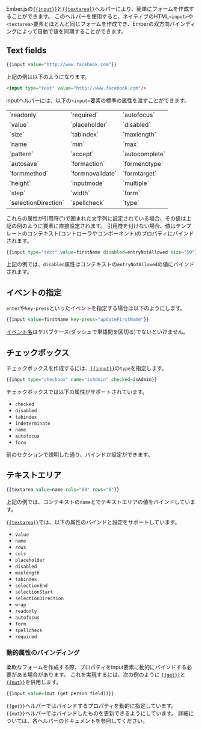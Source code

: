 <!--
The [`{{input}}`](https://www.emberjs.com/api/ember/release/classes/Ember.Templates.helpers/methods/if?anchor=input)
and [`{{textarea}}`](https://www.emberjs.com/api/ember/release/classes/Ember.Templates.helpers/methods/if?anchor=textarea)
helpers in Ember.js are the easiest way to create common form controls.
Using these helpers, you can create form controls that are almost identical to the native HTML `<input>` or `<textarea>` elements, but are aware of Ember's two-way bindings and can automatically update.
-->

Ember.jsの[`{{input}}`](https://www.emberjs.com/api/ember/release/classes/Ember.Templates.helpers/methods/if?anchor=input)と[`{{textarea}}`](https://www.emberjs.com/api/ember/release/classes/Ember.Templates.helpers/methods/if?anchor=textarea)ヘルパーにより、簡単にフォームを作成することができます。
このヘルパーを使用すると、ネイティブのHTML`<input>`や`<textarea>`要素とほとんど同じフォームを作成でき、Emberの双方向バインディングによって自動で値を同期することができます。

## Text fields

```handlebars
{{input value="http://www.facebook.com"}}
```

<!--
Will become:
-->

上記の例は以下のようになります。

```html
<input type="text" value="http://www.facebook.com"/>
```

<!--
You can pass the following standard `<input>` attributes within the input
helper:
-->

inputヘルパーには、以下の`<input>`要素の標準の属性を渡すことができます。

<table>
  <tr><td>`readonly`</td><td>`required`</td><td>`autofocus`</td></tr>
  <tr><td>`value`</td><td>`placeholder`</td><td>`disabled`</td></tr>
  <tr><td>`size`</td><td>`tabindex`</td><td>`maxlength`</td></tr>
  <tr><td>`name`</td><td>`min`</td><td>`max`</td></tr>
  <tr><td>`pattern`</td><td>`accept`</td><td>`autocomplete`</td></tr>
  <tr><td>`autosave`</td><td>`formaction`</td><td>`formenctype`</td></tr>
  <tr><td>`formmethod`</td><td>`formnovalidate`</td><td>`formtarget`</td></tr>
  <tr><td>`height`</td><td>`inputmode`</td><td>`multiple`</td></tr>
  <tr><td>`step`</td><td>`width`</td><td>`form`</td></tr>
  <tr><td>`selectionDirection`</td><td>`spellcheck`</td><td>`type`</td></tr>
</table>

<!--
If these attributes are set to a quoted string, their values will be set
directly on the element, as in the previous example. However, when left
unquoted, these values will be bound to a property on the template's current
rendering context. For example:
-->

これらの属性が引用符(")で囲まれた文字列に設定されている場合、その値は上記の例のように要素に直接設定されます。
引用符を付けない場合、値はテンプレートのコンテキスト(コントローラやコンポーネント)のプロパティにバインドされます。

```handlebars
{{input type="text" value=firstName disabled=entryNotAllowed size="50"}}
```

<!--
Will bind the `disabled` attribute to the value of `entryNotAllowed` in the
current context.
-->

上記の例では、`disabled`属性はコンテキストの`entryNotAllowed`の値にバインドされます。

<!--
## Actions
-->

## イベントの指定

<!--
To dispatch an action on specific events, such as `enter` or `key-press`, use the following
-->

`enter`や`key-press`といったイベントを指定する場合は以下のようにします。


```handlebars
{{input value=firstName key-press="updateFirstName"}}
```

<!--
[Event Names](https://www.emberjs.com/api/ember/release/classes/Component) must be dasherized.
-->

[イベント名](https://www.emberjs.com/api/ember/release/classes/Component)はケバブケース(ダッシュで単語間を区切る)でないといけません。

<!--
## Checkboxes
-->

## チェックボックス

<!--
You can also use the
[`{{input}}`](https://www.emberjs.com/api/ember/release/classes/Ember.Templates.helpers/methods/if?anchor=input)
helper to create a checkbox by setting its `type`:
-->

チェックボックスを作成するには、[`{{input}}`](https://www.emberjs.com/api/ember/release/classes/Ember.Templates.helpers/methods/if?anchor=input)の`type`を指定します。

```handlebars
{{input type="checkbox" name="isAdmin" checked=isAdmin}}
```

<!--
Checkboxes support the following properties:
-->

チェックボックスでは以下の属性がサポートされています。


* `checked`
* `disabled`
* `tabindex`
* `indeterminate`
* `name`
* `autofocus`
* `form`

<!--
Which can be bound or set as described in the previous section.
-->

前のセクションで説明した通り、バインドか設定ができます。

<!--
## Text Areas
-->

## テキストエリア

```handlebars
{{textarea value=name cols="80" rows="6"}}
```

<!--
Will bind the value of the text area to `name` on the current context.
-->

上記の例では、コンテキストの`name`とでテキストエリアの値をバインドしています。

<!--
[`{{textarea}}`](https://www.emberjs.com/api/ember/release/classes/Ember.Templates.helpers/methods/textarea?anchor=textarea) supports binding and/or setting the following properties:
-->

[`{{textarea}}`](https://www.emberjs.com/api/ember/release/classes/Ember.Templates.helpers/methods/textarea?anchor=textarea)では、以下の属性のバインドと設定をサポートしています。

* `value`
* `name`
* `rows`
* `cols`
* `placeholder`
* `disabled`
* `maxlength`
* `tabindex`
* `selectionEnd`
* `selectionStart`
* `selectionDirection`
* `wrap`
* `readonly`
* `autofocus`
* `form`
* `spellcheck`
* `required`

<!--
### Binding dynamic attribute
-->

### 動的属性のバインディング

<!--
You might need to bind a property dynamically to an input if you're building a flexible form, for example. To achieve this you need to use the [`{{get}}`](https://www.emberjs.com/api/ember/release/classes/Ember.Templates.helpers/methods/get?anchor=get) and [`{{mut}}`](https://www.emberjs.com/api/ember/release/classes/Ember.Templates.helpers/methods/mut?anchor=mut) in conjunction like shown in the following example:
-->

柔軟なフォームを作成する際、プロパティをinput要素に動的にバインドする必要がある場合があります。
これを実現するには、次の例のように [`{{get}}`](https://www.emberjs.com/api/ember/release/classes/Ember.Templates.helpers/methods/get?anchor=get)と[`{{mut}}`](https://www.emberjs.com/api/ember/release/classes/Ember.Templates.helpers/methods/mut?anchor=mut)を併用します。

```handlebars
{{input value=(mut (get person field))}}
```

<!--
The `{{get}}` helper allows you to dynamically specify which property to bind, while the `{{mut}}` helper allows the binding to be updated from the input. See the respective helper documentation for more detail.
-->

`{{get}}`ヘルパーではバインドするプロパティを動的に指定しています。
`{{mut}}`ヘルパーではバインドしたものを更新できるようにしています。 
詳細については、各ヘルパーのドキュメントを参照してください。
